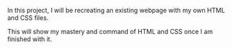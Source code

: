 In this project, I will be recreating an existing webpage with my own HTML and CSS files.

This will show my mastery and command of HTML and CSS once I am finished with it.